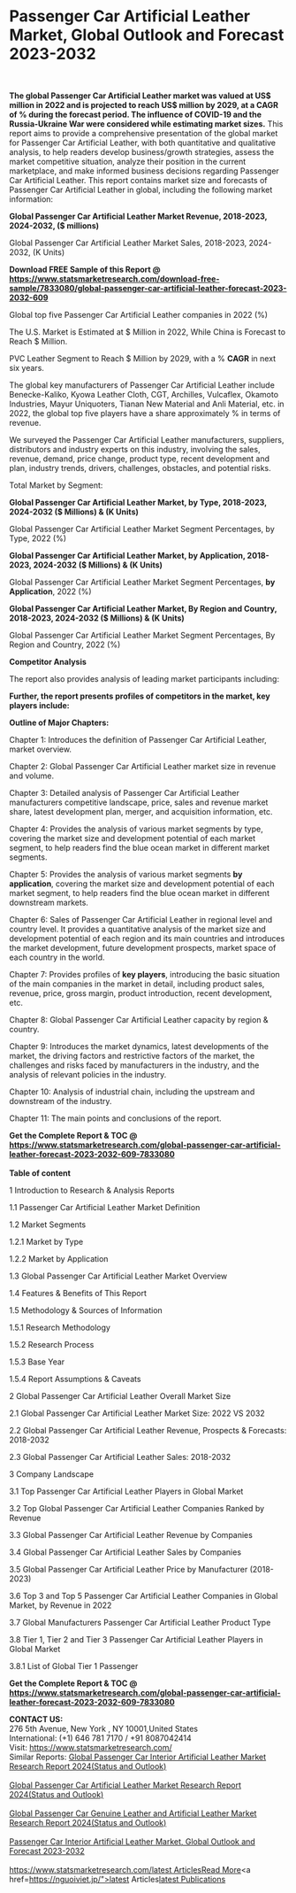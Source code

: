 <h1>Passenger Car Artificial Leather Market, Global Outlook and Forecast 2023-2032</h1><br/><p><strong>The global Passenger Car Artificial Leather market was valued at US$ million in 2022 and is projected to reach US$ million by 2029, at a <strong>CAGR</strong> of % during the forecast period. The influence of COVID-19 and the Russia-Ukraine War were considered while estimating market sizes.</strong> This report aims to provide a comprehensive presentation of the global market for Passenger Car Artificial Leather, with both quantitative and qualitative analysis, to help readers develop business/growth strategies, assess the market competitive situation, analyze their position in the current marketplace, and make informed business decisions regarding Passenger Car Artificial Leather. This report contains market size and forecasts of Passenger Car Artificial Leather in global, including the following market information:</p><p><strong>Global Passenger Car Artificial Leather Market Revenue, 2018-2023, 2024-2032, ($ millions)</strong></p><p>Global Passenger Car Artificial Leather Market Sales, 2018-2023, 2024-2032, (K Units)</p><p><strong>Download FREE Sample of this Report @ <a href="https://www.statsmarketresearch.com/download-free-sample/7833080/global-passenger-car-artificial-leather-forecast-2023-2032-609">https://www.statsmarketresearch.com/download-free-sample/7833080/global-passenger-car-artificial-leather-forecast-2023-2032-609</a></strong></p><p>Global top five Passenger Car Artificial Leather companies in 2022 (%)</p><p>The U.S. Market is Estimated at $ Million in 2022, While China is Forecast to Reach $ Million.</p><p>PVC Leather Segment to Reach $ Million by 2029, with a % <strong>CAGR</strong> in next six years.</p><p>The global key manufacturers of Passenger Car Artificial Leather include Benecke-Kaliko, Kyowa Leather Cloth, CGT, Archilles, Vulcaflex, Okamoto Industries, Mayur Uniquoters, Tianan New Material and Anli Material, etc. in 2022, the global top five players have a share approximately % in terms of revenue.</p><p>We surveyed the Passenger Car Artificial Leather manufacturers, suppliers, distributors and industry experts on this industry, involving the sales, revenue, demand, price change, product type, recent development and plan, industry trends, drivers, challenges, obstacles, and potential risks.</p><p>Total Market by Segment:</p><p><strong>Global Passenger Car Artificial Leather Market, by Type, 2018-2023, 2024-2032 ($ Millions) & (K Units)</strong></p><p>Global Passenger Car Artificial Leather Market Segment Percentages, by Type, 2022 (%)</p><p><strong>Global Passenger Car Artificial Leather Market, <strong>by Application</strong>, 2018-2023, 2024-2032 ($ Millions) & (K Units)</strong></p><p>Global Passenger Car Artificial Leather Market Segment Percentages, <strong>by Application</strong>, 2022 (%)</p><p><strong>Global Passenger Car Artificial Leather Market, By Region and Country, 2018-2023, 2024-2032 ($ Millions) & (K Units)</strong></p><p>Global Passenger Car Artificial Leather Market Segment Percentages, By Region and Country, 2022 (%)</p><p><strong>Competitor Analysis</strong></p><p>The report also provides analysis of leading market participants including:</p><p><strong>Further, the report presents profiles of competitors in the market, <strong>key players</strong> include:</strong></p><p><strong>Outline of Major Chapters:</strong></p><p>Chapter 1: Introduces the definition of Passenger Car Artificial Leather, market overview.</p><p>Chapter 2: Global Passenger Car Artificial Leather market size in revenue and volume.</p><p>Chapter 3: Detailed analysis of Passenger Car Artificial Leather manufacturers competitive landscape, price, sales and revenue market share, latest development plan, merger, and acquisition information, etc.</p><p>Chapter 4: Provides the analysis of various market segments by type, covering the market size and development potential of each market segment, to help readers find the blue ocean market in different market segments.</p><p>Chapter 5: Provides the analysis of various market segments <strong>by application</strong>, covering the market size and development potential of each market segment, to help readers find the blue ocean market in different downstream markets.</p><p>Chapter 6: Sales of Passenger Car Artificial Leather in regional level and country level. It provides a quantitative analysis of the market size and development potential of each region and its main countries and introduces the market development, future development prospects, market space of each country in the world.</p><p>Chapter 7: Provides profiles of <strong>key players</strong>, introducing the basic situation of the main companies in the market in detail, including product sales, revenue, price, gross margin, product introduction, recent development, etc.</p><p>Chapter 8: Global Passenger Car Artificial Leather capacity by region & country.</p><p>Chapter 9: Introduces the market dynamics, latest developments of the market, the driving factors and restrictive factors of the market, the challenges and risks faced by manufacturers in the industry, and the analysis of relevant policies in the industry.</p><p>Chapter 10: Analysis of industrial chain, including the upstream and downstream of the industry.</p><p>Chapter 11: The main points and conclusions of the report.</p><div><b>Get the Complete Report & TOC @ <a href="https://www.statsmarketresearch.com/global-passenger-car-artificial-leather-forecast-2023-2032-609-7833080">https://www.statsmarketresearch.com/global-passenger-car-artificial-leather-forecast-2023-2032-609-7833080</a></b></div><br><b>Table of content</b><p>1 Introduction to Research & Analysis Reports<br />
 
  1.1 Passenger Car Artificial Leather Market Definition<br />
 
  1.2 Market Segments<br />
 
  1.2.1 Market by Type<br />
 
  1.2.2 Market by Application<br />
 
  1.3 Global Passenger Car Artificial Leather Market Overview<br />
 
  1.4 Features & Benefits of This Report<br />
 
  1.5 Methodology & Sources of Information<br />
 
  1.5.1 Research Methodology<br />
 
  1.5.2 Research Process<br />
 
  1.5.3 Base Year<br />
 
  1.5.4 Report Assumptions & Caveats<br />
 
 2 Global Passenger Car Artificial Leather Overall Market Size<br />
 
  2.1 Global Passenger Car Artificial Leather Market Size: 2022 VS 2032<br />
 
  2.2 Global Passenger Car Artificial Leather Revenue, Prospects & Forecasts: 2018-2032<br />
 
  2.3 Global Passenger Car Artificial Leather Sales: 2018-2032<br />
 
 3 Company Landscape<br />
 
  3.1 Top Passenger Car Artificial Leather Players in Global Market<br />
 
  3.2 Top Global Passenger Car Artificial Leather Companies Ranked by Revenue<br />
 
  3.3 Global Passenger Car Artificial Leather Revenue by Companies<br />
 
  3.4 Global Passenger Car Artificial Leather Sales by Companies<br />
 
  3.5 Global Passenger Car Artificial Leather Price by Manufacturer (2018-2023)<br />
 
  3.6 Top 3 and Top 5 Passenger Car Artificial Leather Companies in Global Market, by Revenue in 2022<br />
 
  3.7 Global Manufacturers Passenger Car Artificial Leather Product Type<br />
 
  3.8 Tier 1, Tier 2 and Tier 3 Passenger Car Artificial Leather Players in Global Market<br />
 
  3.8.1 List of Global Tier 1 Passenger <br><div><b>Get the Complete Report & TOC @ <a href="https://www.statsmarketresearch.com/global-passenger-car-artificial-leather-forecast-2023-2032-609-7833080">https://www.statsmarketresearch.com/global-passenger-car-artificial-leather-forecast-2023-2032-609-7833080</a></b></div></p> <b>CONTACT US:</b><br>276 5th Avenue, New York , NY 10001,United States<br>International: (+1) 646 781 7170 / +91 8087042414<br>Visit: <a href="https://www.statsmarketresearch.com/">https://www.statsmarketresearch.com/</a><br>Similar Reports: <a href="https://www.statsmarketresearch.com/global-passenger-car-artificial-leather-forecast-2023-2032-609-7833080">Global Passenger Car Interior Artificial Leather Market Research Report 2024(Status and Outlook)</a><br/><br/><a href="https://www.statsmarketresearch.com/global-passenger-car-artificial-leather-forecast-2023-2032-609-7833080">Global Passenger Car Artificial Leather Market Research Report 2024(Status and Outlook)</a><br/><br/><a href="https://www.statsmarketresearch.com/global-passenger-car-artificial-leather-forecast-2023-2032-609-7833080">Global Passenger Car Genuine Leather and Artificial Leather Market Research Report 2024(Status and Outlook)</a><br/><br/><a href="https://www.statsmarketresearch.com/global-passenger-car-artificial-leather-forecast-2023-2032-609-7833080">Passenger Car Interior Artificial Leather Market, Global Outlook and Forecast 2023-2032</a><br/><br/><a href="https://gyeongbokgung.com">https://www.statsmarketresearch.com/</a><a href="https://hallyeomaritime.com">latest Articles</a><a href="https://jingwansa.com">Read More</a><a href=https://nguoiviet.jp/">latest Articles</a><a href="https://www.intelmarketresearch.com/">latest Publications</a>